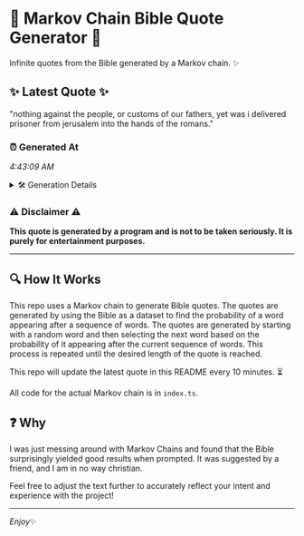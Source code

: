 # 📖 Markov Chain Bible Quote Generator 📖

Infinite quotes from the Bible generated by a Markov chain. ✨

## ✨ Latest Quote ✨
"nothing against the people, or customs of our fathers, yet was i delivered prisoner from jerusalem into the hands of the romans."

### ⏰ Generated At
*4:43:09 AM*

<details>
    <summary>🛠️ Generation Details</summary>
    <p>
        <strong>🌱 Seed:</strong> nothing<br>
        <strong>🔄 Iterations:</strong> 21<br>
        <strong>📜 Context History:</strong><br>[ nothing ]: against<br>[ nothing, against ]: the<br>[ nothing, against, the ]: people,<br>[ nothing, against, the, people, ]: or<br>[ nothing, against, the, people,, or ]: customs<br>[ nothing, against, the, people,, or, customs ]: of<br>[ against, the, people,, or, customs, of ]: our<br>[ the, people,, or, customs, of, our ]: fathers,<br>[ people,, or, customs, of, our, fathers, ]: yet<br>[ or, customs, of, our, fathers,, yet ]: was<br>[ customs, of, our, fathers,, yet, was ]: i<br>[ of, our, fathers,, yet, was, i ]: delivered<br>[ our, fathers,, yet, was, i, delivered ]: prisoner<br>[ fathers,, yet, was, i, delivered, prisoner ]: from<br>[ yet, was, i, delivered, prisoner, from ]: jerusalem<br>[ was, i, delivered, prisoner, from, jerusalem ]: into<br>[ i, delivered, prisoner, from, jerusalem, into ]: the<br>[ delivered, prisoner, from, jerusalem, into, the ]: hands<br>[ prisoner, from, jerusalem, into, the, hands ]: of<br>[ from, jerusalem, into, the, hands, of ]: the<br>[ jerusalem, into, the, hands, of, the ]: romans.<br>
    </p>
</details>

### ⚠️ Disclaimer ⚠️
**This quote is generated by a program and is not to be taken seriously. It is purely for entertainment purposes.**

---

## 🔍 How It Works

This repo uses a Markov chain to generate Bible quotes. The quotes are generated by using the Bible as a dataset to find the probability of a word appearing after a sequence of words. The quotes are generated by starting with a random word and then selecting the next word based on the probability of it appearing after the current sequence of words. This process is repeated until the desired length of the quote is reached.

This repo will update the latest quote in this README every 10 minutes. ⏳

All code for the actual Markov chain is in `index.ts`.

## ❓ Why

I was just messing around with Markov Chains and found that the Bible surprisingly yielded good results when prompted. 
It was suggested by a friend, and I am in no way christian.

Feel free to adjust the text further to accurately reflect your intent and experience with the project!

---

*Enjoy*✨
